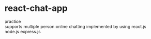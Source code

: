 # react-chat-app
practice  
supports multiple person online chatting
implemented by using react.js node.js express.js
